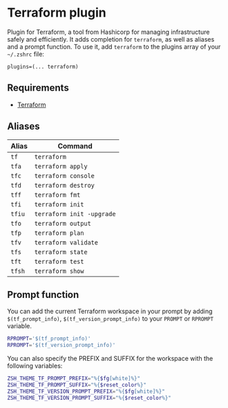 # Terraform plugin
Plugin for Terraform, a tool from Hashicorp for managing infrastructure safely and efficiently. It adds
completion for `terraform`, as well as aliases and a prompt function.
To use it, add `terraform` to the plugins array of your `~/.zshrc` file:
```shell
plugins=(... terraform)
```
## Requirements
- [Terraform](https://terraform.io/)
## Aliases
| Alias  | Command                   |
| ------ | ------------------------- |
| `tf`   | `terraform`               |
| `tfa`  | `terraform apply`         |
| `tfc`  | `terraform console`       |
| `tfd`  | `terraform destroy`       |
| `tff`  | `terraform fmt`           |
| `tfi`  | `terraform init`          |
| `tfiu` | `terraform init -upgrade` |
| `tfo`  | `terraform output`        |
| `tfp`  | `terraform plan`          |
| `tfv`  | `terraform validate`      |
| `tfs`  | `terraform state`         |
| `tft`  | `terraform test`          |
| `tfsh` | `terraform show`          |
## Prompt function
You can add the current Terraform workspace in your prompt by adding `$(tf_prompt_info)`,
`$(tf_version_prompt_info)` to your `PROMPT` or `RPROMPT` variable.
```sh
RPROMPT='$(tf_prompt_info)'
RPROMPT='$(tf_version_prompt_info)'
```
You can also specify the PREFIX and SUFFIX for the workspace with the following variables:
```sh
ZSH_THEME_TF_PROMPT_PREFIX="%{$fg[white]%}"
ZSH_THEME_TF_PROMPT_SUFFIX="%{$reset_color%}"
ZSH_THEME_TF_VERSION_PROMPT_PREFIX="%{$fg[white]%}"
ZSH_THEME_TF_VERSION_PROMPT_SUFFIX="%{$reset_color%}"
```
